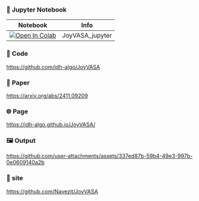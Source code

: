 
### 🍊 Jupyter Notebook

| Notebook | Info
| --- | --- |
[![Open In Colab](https://colab.research.google.com/assets/colab-badge.svg)](https://colab.research.google.com/github/camenduru/JoyVASA-jupyter/blob/main/JoyVASA_jupyter.ipynb) | JoyVASA_jupyter

### 🧬 Code
https://github.com/jdh-algo/JoyVASA

### 📄 Paper
https://arxiv.org/abs/2411.09209

### 🌐 Page
https://jdh-algo.github.io/JoyVASA/

### 🖼 Output

https://github.com/user-attachments/assets/337ed87b-59b4-49e3-997b-0e0609140a2b

### 🏢 site
https://github.com/Navezjt/JoyVASA